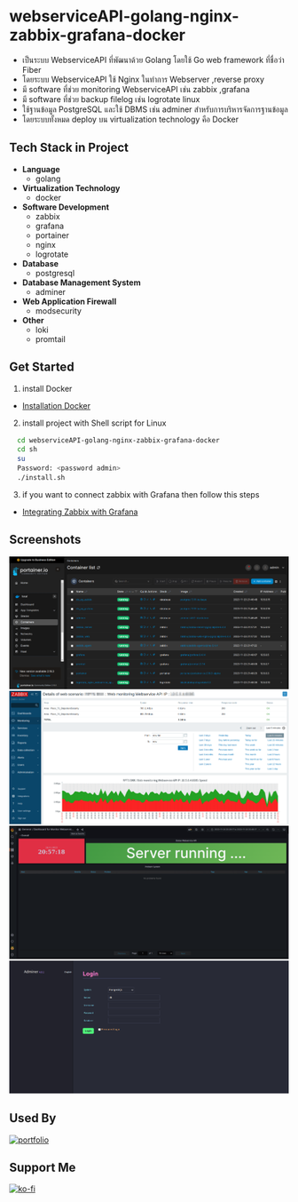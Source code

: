 # webserviceAPI-golang-nginx-zabbix-grafana-docker

- เป็นระบบ WebserviceAPI ที่พัฒนาด้วย Golang โดยใช้ Go web framework ที่ชื่อว่า Fiber
- โดยระบบ WebserviceAPI ใช้ Nginx ในทำการ Webserver ,reverse proxy
- มี software ที่ช่วย monitoring WebserviceAPI เช่น zabbix ,grafana
- มี software ที่ช่วย backup filelog เช่น logrotate linux
- ใช้ฐานข้อมูล PostgreSQL และใช้ DBMS เช่น adminer สำหรับการบริหารจัดการฐานข้อมูล
- โดยระบบทั้งหมด deploy บน virtualization technology คือ Docker

## Tech Stack in Project 

- **Language**
    - golang
- **Virtualization Technology**
    - docker
- **Software Development**
    - zabbix
    - grafana
    - portainer
    - nginx
    - logrotate
- **Database**
    - postgresql
- **Database Management System**
    - adminer
- **Web Application Firewall**
    - modsecurity
- **Other**
    - loki 
    - promtail

## Get Started
1. install Docker
- [Installation Docker](https://docs.docker.com/engine/install/)

2. install project with Shell script for Linux

```bash
  cd webserviceAPI-golang-nginx-zabbix-grafana-docker
  cd sh
  su
  Password: <password admin>
  ./install.sh 
```
3. if you want to connect zabbix with Grafana then follow this steps
- [Integrating Zabbix with Grafana](https://linuxhint.com/integrating-zabbix-grafana/)

## Screenshots
![App Screenshot](./screenshots/portainerio.png)
![App Screenshot](./screenshots/zabbix2.png)
![App Screenshot](./screenshots/grafana2.png)
![App Screenshot](./screenshots/adminer.png)

## Used By
[![portfolio](https://img.shields.io/badge/my_portfolio-000?style=for-the-badge&logo=ko-fi&logoColor=white)](https://github.com/TopThiraphat)

## Support Me
[![ko-fi](https://ko-fi.com/img/githubbutton_sm.svg)](https://ko-fi.com/R5R0RDJVK)














